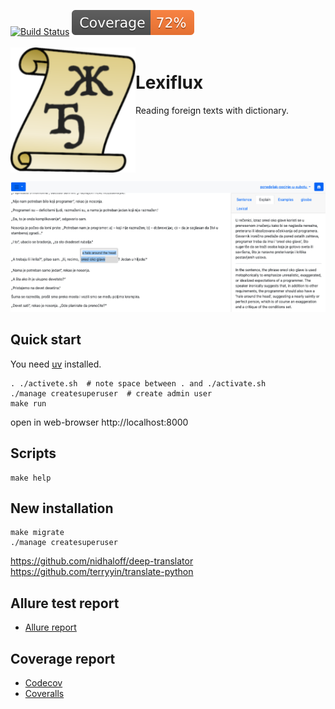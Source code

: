 [![Build Status](https://github.com/andgineer/lexiflux/workflows/CI/badge.svg)](https://github.com/andgineer/lexiflux/actions)
[![Coverage](https://raw.githubusercontent.com/andgineer/lexiflux/python-coverage-comment-action-data/badge.svg)](https://htmlpreview.github.io/?https://github.com/andgineer/lexiflux/blob/python-coverage-comment-action-data/htmlcov/index.html)
<br/><br/>
<img align="left" width="200" src="lexiflux/static/android-chrome-192x192.png" />

# Lexiflux

Reading foreign texts with dictionary.

<br clear="left"/>

![Alice in Wonderland](docs/includes/ponedeljak-pocinje-u-subotu.jpg)


## Quick start

You need [uv](https://github.com/astral-sh/uv) installed.

    . ./activete.sh  # note space between . and ./activate.sh
    ./manage createsuperuser  # create admin user
    make run

open in web-browser http://localhost:8000

## Scripts
    make help

## New installation
    make migrate
    ./manage createsuperuser

https://github.com/nidhaloff/deep-translator
https://github.com/terryyin/translate-python

## Allure test report

* [Allure report](https://andgineer.github.io/lexiflux/builds/tests/)

## Coverage report
* [Codecov](https://app.codecov.io/gh/andgineer/lexiflux/tree/main/src%2Fgarmin_daily)
* [Coveralls](https://coveralls.io/github/andgineer/lexiflux)
